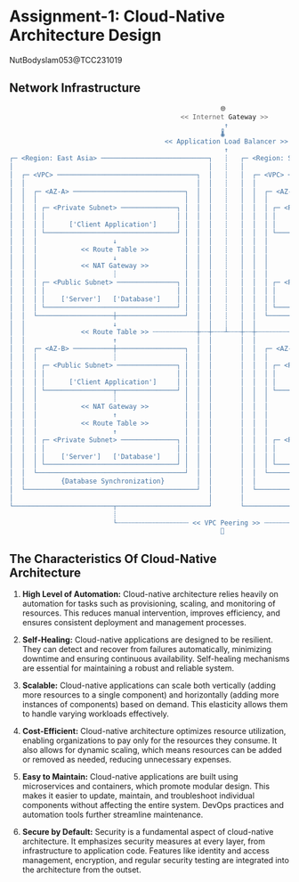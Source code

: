 # Assignment-1: Cloud-Native Architecture Design
NutBodyslam053@TCC231019

## Network Infrastructure
```bash
                                                     🌐
                                           << Internet Gateway >>
                                                      ↑
                                                     🌡️
                                       << Application Load Balancer >>
                                                      ↑
┌─ <Region: East Asia> ───────────────────────────┐   ┊   ┌─ <Region: Southeast Asia> ──────────────────────┐  
│                                                 │   ┊   │                                                 │   
│  ┌─ <VPC> ───────────────────────────────────┐  │   ┊   │  ┌─ <VPC> ───────────────────────────────────┐  │      
│  │                                           │  │   ┊   │  │                                           │  │     
│  │  ┌─ <AZ-A> ────────────────────────────┐  │  │   ┊   │  │  ┌─ <AZ-C> ────────────────────────────┐  │  │    
│  │  │                                     │  │  │   ┊   │  │  │                                     │  │  │   
│  │  │ ┌─ <Private Subnet> ──────────────┐ │  │  │   ┊   │  │  │ ┌─ <Private Subnet> ──────────────┐ │  │  │        
│  │  │ │                                 │ │  │  │   ┊   │  │  │ │                                 │ │  │  │        
│  │  │ │      ['Client Application']     │ │  │  │   ┊   │  │  │ │      ['Client Application']     │ │  │  │     
│  │  │ └─────────────────────────────────┘ │  │  │   ┊   │  │  │ └─────────────────────────────────┘ │  │  │     
│  │  │                   ↓                 │  │  │   ┊   │  │  │                   ↓                 │  │  │    
│  │  │           << Route Table >>         │  │  │   ┊   │  │  │           << Route Table >>         │  │  │     
│  │  │                   ↓                 │  │  │   ┊   │  │  │                   ↓                 │  │  │           
│  │  │           << NAT Gateway >>         │  │  │   ┊   │  │  │           << NAT Gateway >>         │  │  │      
│  │  │                   ┊                 │  │  │   ┊   │  │  │                   ┊                 │  │  │        
│  │  │ ┌─ <Public Subnet> ───────────────┐ │  │  │   ┊   │  │  │ ┌─ <Public Subnet> ───────────────┐ │  │  │      
│  │  │ │                                 │ │  │  │   ┊   │  │  │ │                                 │ │  │  │    
│  │  │ │    ['Server']   ['Database']    │ │  │  │   ┊   │  │  │ │    ['Server']   ['Database']    │ │  │  │      
│  │  │ └─────────────────────────────────┘ │  │  │   ┊   │  │  │ └─────────────────────────────────┘ │  │  │         
│  │  └───────────────────┼─────────────────┘  │  │   ┊   │  │  └───────────────────┼─────────────────┘  │  │       
│  │                      ↓                    │  │   ┊   │  │                      ↓                    │  │        
│  │              << Route Table >> ┄┄┄┄┄┄┄┄┄┄┄┼┄┄┼┄┄┄┴┄┄┄┼┄┄┼┄┄┄┄┄┄┄┄┄┄┄┄┄ << Route Table >>            │  │    
│  │                      ↑                    │  │       │  │                      ↑                    │  │   
│  │  ┌─ <AZ-B> ──────────┼─────────────────┐  │  │       │  │  ┌─ <AZ-D> ──────────┼─────────────────┐  │  │          
│  │  │                   ┊                 │  │  │       │  │  │                   ┊                 │  │  │        
│  │  │ ┌─ <Public Subnet> ───────────────┐ │  │  │       │  │  │ ┌─ <Public Subnet> ───────────────┐ │  │  │      
│  │  │ │                                 │ │  │  │       │  │  │ │                                 │ │  │  │         
│  │  │ │      ['Client Application']     │ │  │  │       │  │  │ │      ['Client Application']     │ │  │  │             
│  │  │ └─────────────────┬───────────────┘ │  │  │       │  │  │ └─────────────────┬───────────────┘ │  │  │    
│  │  │                   ┊                 │  │  │       │  │  │                   ┊                 │  │  │   
│  │  │           << NAT Gateway >>         │  │  │       │  │  │           << NAT Gateway >>         │  │  │    
│  │  │                   ↑                 │  │  │       │  │  │                   ↑                 │  │  │     
│  │  │           << Route Table >>         │  │  │       │  │  │           << Route Table >>         │  │  │      
│  │  │                   ↑                 │  │  │       │  │  │                   ↑                 │  │  │      
│  │  │ ┌─ <Private Subnet> ──────────────┐ │  │  │       │  │  │ ┌─ <Private Subnet> ──────────────┐ │  │  │        
│  │  │ │                                 │ │  │  │       │  │  │ │                                 │ │  │  │ 
│  │  │ │    ['Server']   ['Database']    │ │  │  │       │  │  │ │    ['Server']   ['Database']    │ │  │  │  
│  │  │ └─────────────────────────────────┘ │  │  │       │  │  │ └─────────────────────────────────┘ │  │  │    
│  │  └─────────────────────────────────────┘  │  │       │  │  └─────────────────────────────────────┘  │  │      
│  │         {Database Synchronization}        │  │       │  │         {Database Synchronization}        │  │          
│  └───────────────────────────────────────────┘  │       │  └───────────────────────────────────────────┘  │  
│                                                 │       │                                                 │  
└─────────────────────────┬───────────────────────┘       └─────────────────────────┬───────────────────────┘    
                          ┊                                                         ┊                         
                          └┄┄┄┄┄┄┄┄┄┄┄┄┄┄┄┄┄┄ << VPC Peering >> ┄┄┄┄┄┄┄┄┄┄┄┄┄┄┄┄┄┄┄┄┘
                                                     🔌
```

## The Characteristics Of Cloud-Native Architecture

1. **High Level of Automation:** Cloud-native architecture relies heavily on automation for tasks such as provisioning, scaling, and monitoring of resources. This reduces manual intervention, improves efficiency, and ensures consistent deployment and management processes.

2. **Self-Healing:** Cloud-native applications are designed to be resilient. They can detect and recover from failures automatically, minimizing downtime and ensuring continuous availability. Self-healing mechanisms are essential for maintaining a robust and reliable system.

3. **Scalable:** Cloud-native applications can scale both vertically (adding more resources to a single component) and horizontally (adding more instances of components) based on demand. This elasticity allows them to handle varying workloads effectively.

4. **Cost-Efficient:** Cloud-native architecture optimizes resource utilization, enabling organizations to pay only for the resources they consume. It also allows for dynamic scaling, which means resources can be added or removed as needed, reducing unnecessary expenses.

5. **Easy to Maintain:** Cloud-native applications are built using microservices and containers, which promote modular design. This makes it easier to update, maintain, and troubleshoot individual components without affecting the entire system. DevOps practices and automation tools further streamline maintenance.

6. **Secure by Default:** Security is a fundamental aspect of cloud-native architecture. It emphasizes security measures at every layer, from infrastructure to application code. Features like identity and access management, encryption, and regular security testing are integrated into the architecture from the outset.